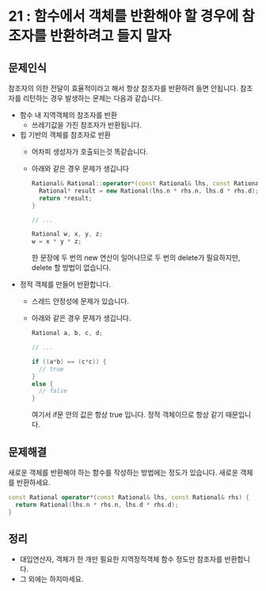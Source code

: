 # 21 : 함수에서 객체를 반환해야 할 경우에 참조자를 반환하려고 들지 말자
## 문제인식
참조자의 의한 전달이 효율적이라고 해서 항상 참조자를 반환하려 들면 안됩니다.
참조자를 리턴하는 경우 발생하는 문제는 다음과 같습니다.

- 함수 내 지역객체의 참조자를 반환
  - 쓰레기값을 가진 참조자가 반환됩니다.
- 힙 기반의 객체를 참조자로 반환
  - 어차피 생성자가 호출되는것 똑같습니다.
  - 아래와 같은 경우 문제가 생깁니다

    ```c++
    Rational& Rational::operator*(const Rational& lhs, const Rational& rhs) {
      Rational* result = new Rational(lhs.n * rhs.n, lhs.d * rhs.d);
      return *result;
    }

    // ...

    Rational w, x, y, z;
    w = x * y * z;
    ```

    한 문장에 두 번의 new 연산이 일어나므로 두 번의 delete가 필요하지만, delete 할 방법이 없습니다.
- 정적 객체를 만들어 반환합니다.
  - 스레드 안정성에 문제가 있습니다.
  - 아래와 같은 경우 문제가 생깁니다.
    ```c++
    Rational a, b, c, d;

    // ...

    if ((a*b) == (c*c)) {
      // true
    }
    else {
      // false
    }
    ```

    여기서 if문 안의 값은 항상 true 입니다.
    정적 객체이므로 항상 같기 때문입니다.

## 문제해결
새로운 객체를 반환해야 하는 함수를 작성하는 방법에는 정도가 있습니다.
새로운 객체를 반환하세요.

```c++
const Rational operator*(const Rational& lhs, const Rational& rhs) {
  return Rational(lhs.n * rhs.n, lhs.d * rhs.d);
}
```

## 정리
- 대입연산자, 객체가 한 개만 필요한 지역정적객체 함수 정도만 참조자를 반환합니다.
- 그 외에는 하지마세요.
